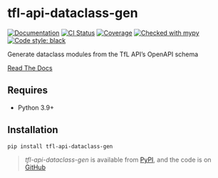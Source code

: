 # tfl-api-dataclass-gen

[![Documentation](https://readthedocs.org/projects/tfl-api-dataclass-gen/badge/?version=latest)](https://tfl-api-dataclass-gen.readthedocs.io/en/latest/)
[![CI Status](https://github.com/lmmx/tfl-api-dataclass-gen/actions/workflows/master.yml/badge.svg)](https://github.com/lmmx/tfl-api-dataclass-gen/actions/workflows/master.yml)
[![Coverage](https://codecov.io/gh/lmmx/tfl-api-dataclass-gen/branch/master/graph/badge.svg)](https://codecov.io/github/lmmx/tfl-api-dataclass-gen)
[![Checked with mypy](http://www.mypy-lang.org/static/mypy_badge.svg)](http://mypy-lang.org)
[![Code style: black](https://img.shields.io/badge/code%20style-black-000000.svg)](https://github.com/psf/black)

Generate dataclass modules from the TfL API’s OpenAPI schema

[Read The Docs](https://tfl-api-dataclass-gen.readthedocs.io/en/latest/)

## Requires

- Python 3.9+

## Installation

```sh
pip install tfl-api-dataclass-gen
```

> _tfl-api-dataclass-gen_ is available from [PyPI](https://pypi.org/project/tfl-api-dataclass-gen), and
> the code is on [GitHub](https://github.com/lmmx/tfl-api-dataclass-gen)
